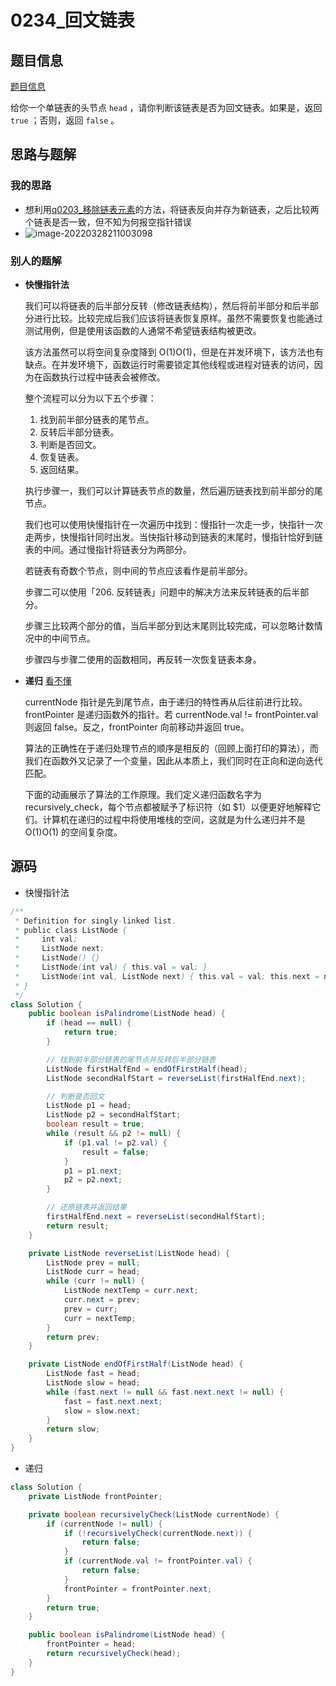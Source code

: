 # 0234_回文链表

##   题目信息

[题目信息](https://leetcode-cn.com/problems/palindrome-linked-list/)

给你一个单链表的头节点 `head` ，请你判断该链表是否为回文链表。如果是，返回 `true` ；否则，返回 `false` 。

##   思路与题解

### 		    我的思路

* 想利用[q0203_移除链表元素](./LinkedList/0203_移除链表元素/README.md)的方法，将链表反向并存为新链表，之后比较两个链表是否一致，但不知为何报空指针错误
* ![image-20220328211003098](C:\Users\30754\AppData\Roaming\Typora\typora-user-images\image-20220328211003098.png)

###     别人的题解

* **快慢指针法**

  我们可以将链表的后半部分反转（修改链表结构），然后将前半部分和后半部分进行比较。比较完成后我们应该将链表恢复原样。虽然不需要恢复也能通过测试用例，但是使用该函数的人通常不希望链表结构被更改。

  该方法虽然可以将空间复杂度降到 O(1)O(1)，但是在并发环境下，该方法也有缺点。在并发环境下，函数运行时需要锁定其他线程或进程对链表的访问，因为在函数执行过程中链表会被修改。

  整个流程可以分为以下五个步骤：

  1. 找到前半部分链表的尾节点。
  2. 反转后半部分链表。
  3. 判断是否回文。
  4. 恢复链表。
  5. 返回结果。

  执行步骤一，我们可以计算链表节点的数量，然后遍历链表找到前半部分的尾节点。

  我们也可以使用快慢指针在一次遍历中找到：慢指针一次走一步，快指针一次走两步，快慢指针同时出发。当快指针移动到链表的末尾时，慢指针恰好到链表的中间。通过慢指针将链表分为两部分。

  若链表有奇数个节点，则中间的节点应该看作是前半部分。

  步骤二可以使用「206. 反转链表」问题中的解决方法来反转链表的后半部分。

  步骤三比较两个部分的值，当后半部分到达末尾则比较完成，可以忽略计数情况中的中间节点。

  步骤四与步骤二使用的函数相同，再反转一次恢复链表本身。

* **递归**   [看不懂](https://leetcode-cn.com/problems/palindrome-linked-list/solution/hui-wen-lian-biao-by-leetcode-solution/)

  currentNode 指针是先到尾节点，由于递归的特性再从后往前进行比较。frontPointer 是递归函数外的指针。若 currentNode.val != frontPointer.val 则返回 false。反之，frontPointer 向前移动并返回 true。

  算法的正确性在于递归处理节点的顺序是相反的（回顾上面打印的算法），而我们在函数外又记录了一个变量，因此从本质上，我们同时在正向和逆向迭代匹配。

  下面的动画展示了算法的工作原理。我们定义递归函数名字为 recursively_check，每个节点都被赋予了标识符（如 $1）以便更好地解释它们。计算机在递归的过程中将使用堆栈的空间，这就是为什么递归并不是 O(1)O(1) 的空间复杂度。



##   源码

* 快慢指针法

```java
/**
 * Definition for singly-linked list.
 * public class ListNode {
 *     int val;
 *     ListNode next;
 *     ListNode() {}
 *     ListNode(int val) { this.val = val; }
 *     ListNode(int val, ListNode next) { this.val = val; this.next = next; }
 * }
 */
class Solution {
    public boolean isPalindrome(ListNode head) {
        if (head == null) {
            return true;
        }

        // 找到前半部分链表的尾节点并反转后半部分链表
        ListNode firstHalfEnd = endOfFirstHalf(head);
        ListNode secondHalfStart = reverseList(firstHalfEnd.next);

        // 判断是否回文
        ListNode p1 = head;
        ListNode p2 = secondHalfStart;
        boolean result = true;
        while (result && p2 != null) {
            if (p1.val != p2.val) {
                result = false;
            }
            p1 = p1.next;
            p2 = p2.next;
        }        

        // 还原链表并返回结果
        firstHalfEnd.next = reverseList(secondHalfStart);
        return result;
    }

    private ListNode reverseList(ListNode head) {
        ListNode prev = null;
        ListNode curr = head;
        while (curr != null) {
            ListNode nextTemp = curr.next;
            curr.next = prev;
            prev = curr;
            curr = nextTemp;
        }
        return prev;
    }

    private ListNode endOfFirstHalf(ListNode head) {
        ListNode fast = head;
        ListNode slow = head;
        while (fast.next != null && fast.next.next != null) {
            fast = fast.next.next;
            slow = slow.next;
        }
        return slow;
    }
}
```

* 递归

```java
class Solution {
    private ListNode frontPointer;

    private boolean recursivelyCheck(ListNode currentNode) {
        if (currentNode != null) {
            if (!recursivelyCheck(currentNode.next)) {
                return false;
            }
            if (currentNode.val != frontPointer.val) {
                return false;
            }
            frontPointer = frontPointer.next;
        }
        return true;
    }

    public boolean isPalindrome(ListNode head) {
        frontPointer = head;
        return recursivelyCheck(head);
    }
}
```

